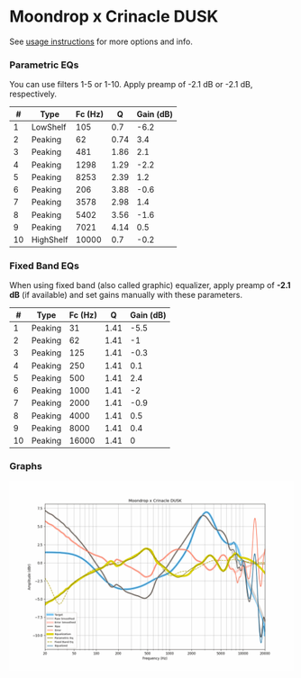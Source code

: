 # Moondrop x Crinacle DUSK
See [usage instructions](https://github.com/jaakkopasanen/AutoEq#usage) for more options and info.

### Parametric EQs
You can use filters 1-5 or 1-10. Apply preamp of -2.1 dB or -2.1 dB, respectively.

|   # | Type      |   Fc (Hz) |    Q |   Gain (dB) |
|-----|-----------|-----------|------|-------------|
|   1 | LowShelf  |       105 | 0.7  |        -6.2 |
|   2 | Peaking   |        62 | 0.74 |         3.4 |
|   3 | Peaking   |       481 | 1.86 |         2.1 |
|   4 | Peaking   |      1298 | 1.29 |        -2.2 |
|   5 | Peaking   |      8253 | 2.39 |         1.2 |
|   6 | Peaking   |       206 | 3.88 |        -0.6 |
|   7 | Peaking   |      3578 | 2.98 |         1.4 |
|   8 | Peaking   |      5402 | 3.56 |        -1.6 |
|   9 | Peaking   |      7021 | 4.14 |         0.5 |
|  10 | HighShelf |     10000 | 0.7  |        -0.2 |

### Fixed Band EQs
When using fixed band (also called graphic) equalizer, apply preamp of **-2.1 dB** (if available) and set gains manually with these parameters.

|   # | Type    |   Fc (Hz) |    Q |   Gain (dB) |
|-----|---------|-----------|------|-------------|
|   1 | Peaking |        31 | 1.41 |        -5.5 |
|   2 | Peaking |        62 | 1.41 |        -1   |
|   3 | Peaking |       125 | 1.41 |        -0.3 |
|   4 | Peaking |       250 | 1.41 |         0.1 |
|   5 | Peaking |       500 | 1.41 |         2.4 |
|   6 | Peaking |      1000 | 1.41 |        -2   |
|   7 | Peaking |      2000 | 1.41 |        -0.9 |
|   8 | Peaking |      4000 | 1.41 |         0.5 |
|   9 | Peaking |      8000 | 1.41 |         0.4 |
|  10 | Peaking |     16000 | 1.41 |         0   |

### Graphs
![](./Moondrop%20x%20Crinacle%20DUSK.png)
